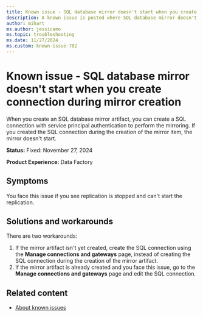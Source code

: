 ```yaml
---
title: Known issue - SQL database mirror doesn't start when you create connection during mirror creation
description: A known issue is posted where SQL database mirror doesn't start when you create connection during mirror creation.
author: mihart
ms.author: jessicamo
ms.topic: troubleshooting  
ms.date: 11/27/2024
ms.custom: known-issue-702
---
```


# Known issue - SQL database mirror doesn't start when you create connection during mirror creation

When you create an SQL database mirror artifact, you can create a SQL connection with service principal authentication to perform the mirroring. If you created the SQL connection during the creation of the mirror item, the mirror doesn't start.

**Status:** Fixed: November 27, 2024

**Product Experience:** Data Factory

## Symptoms

You face this issue if you see replication is stopped and can't start the replication.

## Solutions and workarounds

There are two workarounds:

1. If the mirror artifact isn't yet created, create the SQL connection using the **Manage connections and gateways** page, instead of creating the SQL connection during the creation of the mirror artifact.
1. If the mirror artifact is already created and you face this issue, go to the **Manage connections and gateways** page and edit the SQL connection.

## Related content

- [About known issues](https://support.fabric.microsoft.com/known-issues)
